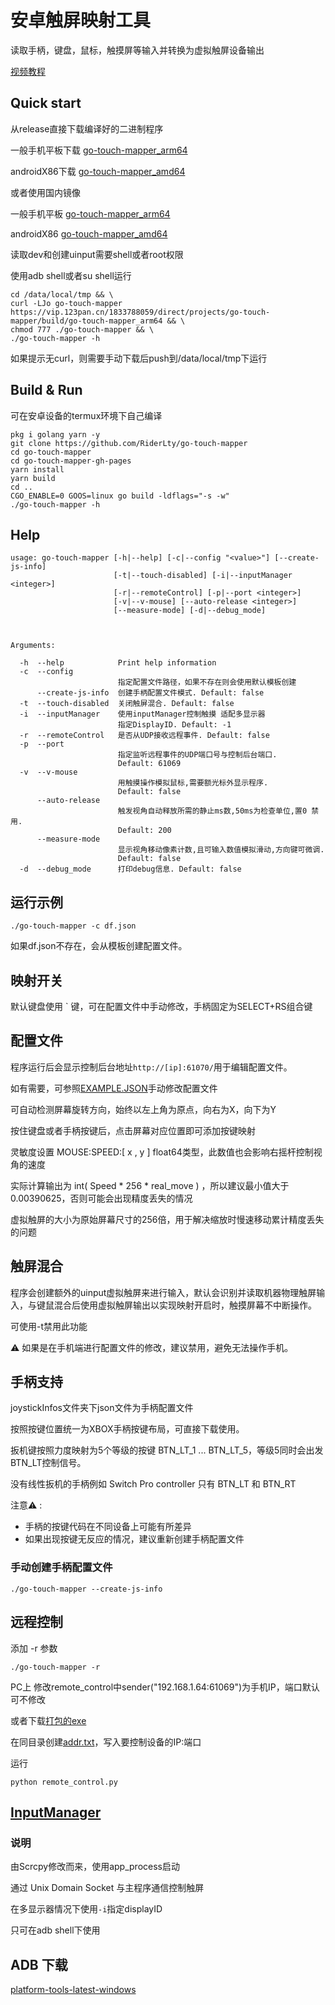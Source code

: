 # 安卓触屏映射工具

读取手柄，键盘，鼠标，触摸屏等输入并转换为虚拟触屏设备输出

[视频教程](https://www.bilibili.com/video/BV1XtgeztEvY/)

## Quick start

从release直接下载编译好的二进制程序

一般手机平板下载 [go-touch-mapper_arm64](https://github.com/RiderLty/go-touch-mapper/releases/latest/download/go-touch-mapper_arm64)

androidX86下载 [go-touch-mapper_amd64](https://github.com/RiderLty/go-touch-mapper/releases/latest/download/go-touch-mapper_amd64)

或者使用国内镜像

一般手机平板 [go-touch-mapper_arm64](https://vip.123pan.cn/1833788059/direct/projects/go-touch-mapper/build/go-touch-mapper_arm64)

androidX86 [go-touch-mapper_amd64](https://vip.123pan.cn/1833788059/direct/projects/go-touch-mapper/build/go-touch-mapper_amd64)

读取dev和创建uinput需要shell或者root权限

使用adb shell或者su shell运行

```
cd /data/local/tmp && \ 
curl -LJo go-touch-mapper https://vip.123pan.cn/1833788059/direct/projects/go-touch-mapper/build/go-touch-mapper_arm64 && \
chmod 777 ./go-touch-mapper && \
./go-touch-mapper -h
```
如果提示无curl，则需要手动下载后push到/data/local/tmp下运行

## Build & Run

可在安卓设备的termux环境下自己编译
```
pkg i golang yarn -y
git clone https://github.com/RiderLty/go-touch-mapper
cd go-touch-mapper
cd go-touch-mapper-gh-pages
yarn install
yarn build
cd ..
CGO_ENABLE=0 GOOS=linux go build -ldflags="-s -w"
./go-touch-mapper -h
```

## Help

```
usage: go-touch-mapper [-h|--help] [-c|--config "<value>"] [--create-js-info]
                       [-t|--touch-disabled] [-i|--inputManager <integer>]
                       [-r|--remoteControl] [-p|--port <integer>]
                       [-v|--v-mouse] [--auto-release <integer>]
                       [--measure-mode] [-d|--debug_mode]



Arguments:

  -h  --help            Print help information
  -c  --config
                        指定配置文件路径，如果不存在则会使用默认模板创建
      --create-js-info  创建手柄配置文件模式. Default: false
  -t  --touch-disabled  关闭触屏混合. Default: false
  -i  --inputManager    使用inputManager控制触摸 适配多显示器
                        指定DisplayID. Default: -1
  -r  --remoteControl   是否从UDP接收远程事件. Default: false
  -p  --port
                        指定监听远程事件的UDP端口号与控制后台端口.
                        Default: 61069
  -v  --v-mouse
                        用触摸操作模拟鼠标,需要额光标外显示程序.
                        Default: false
      --auto-release
                        触发视角自动释放所需的静止ms数,50ms为检查单位,置0 禁用.
                        Default: 200
      --measure-mode
                        显示视角移动像素计数,且可输入数值模拟滑动,方向键可微调.
                        Default: false
  -d  --debug_mode      打印debug信息. Default: false
```
## 运行示例

```
./go-touch-mapper -c df.json
```

如果df.json不存在，会从模板创建配置文件。


## 映射开关
默认键盘使用 ` 键，可在配置文件中手动修改，手柄固定为SELECT+RS组合键

## 配置文件

程序运行后会显示控制后台地址```http://[ip]:61070/```用于编辑配置文件。

如有需要，可参照[EXAMPLE.JSON](https://github.com/RiderLty/go-touch-mapper/blob/main/configs/EXAMPLE.JSON)手动修改配置文件

可自动检测屏幕旋转方向，始终以左上角为原点，向右为X，向下为Y

按住键盘或者手柄按键后，点击屏幕对应位置即可添加按键映射

灵敏度设置 MOUSE:SPEED:[ x , y ] float64类型，此数值也会影响右摇杆控制视角的速度

实际计算输出为 int( Speed * 256 * real_move ) ，所以建议最小值大于0.00390625，否则可能会出现精度丢失的情况

虚拟触屏的大小为原始屏幕尺寸的256倍，用于解决缩放时慢速移动累计精度丢失的问题

## 触屏混合

程序会创建额外的uinput虚拟触屏来进行输入，默认会识别并读取机器物理触屏输入，与键鼠混合后使用虚拟触屏输出以实现映射开启时，触摸屏幕不中断操作。

可使用-t禁用此功能

⚠ 如果是在手机端进行配置文件的修改，建议禁用，避免无法操作手机。

## 手柄支持
joystickInfos文件夹下json文件为手柄配置文件

按照按键位置统一为XBOX手柄按键布局，可直接下载使用。

扳机键按照力度映射为5个等级的按键 BTN_LT_1 ... BTN_LT_5，等级5同时会出发BTN_LT控制信号。

没有线性扳机的手柄例如 Switch Pro controller 只有 BTN_LT 和 BTN_RT

  注意⚠ : 

* 手柄的按键代码在不同设备上可能有所差异
* 如果出现按键无反应的情况，建议重新创建手柄配置文件

### 手动创建手柄配置文件
```
./go-touch-mapper --create-js-info 
```

## 远程控制

添加 -r 参数

```
./go-touch-mapper -r
```

PC上 修改remote_control中sender("192.168.1.64:61069")为手机IP，端口默认可不修改

或者下载[打包的exe](remote_control/dist/remote_control.exe)

在同目录创建[addr.txt](remote_control/dist/addr.txt)，写入要控制设备的IP:端口



运行

``` 
python remote_control.py 
```
## [InputManager](https://github.com/RiderLty/inputManager-touch-interface)
### 说明
由Scrcpy修改而来，使用app_process启动

通过 Unix Domain Socket 与主程序通信控制触屏

在多显示器情况下使用```-i```指定displayID

只可在adb shell下使用

## ADB 下载

[platform-tools-latest-windows](https://vip.123pan.cn/1833788059/23477218)

